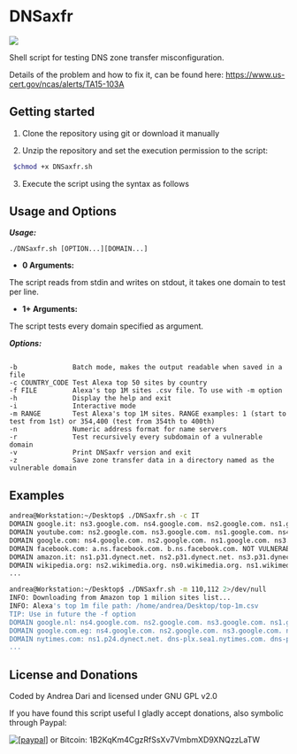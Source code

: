 DNSaxfr
====

<a href="http://i.imgur.com/OsfLiRs.png"><img src="https://i.imgur.com/wmMgXm5.png?1" /></a>

Shell script for testing DNS zone transfer misconfiguration.

Details of the problem and how to fix it, can be found here: https://www.us-cert.gov/ncas/alerts/TA15-103A

## Getting started

1) Clone the repository using git or download it manually

2) Unzip the repository and set the execution permission to the script:

```bash
 $chmod +x DNSaxfr.sh
```
3) Execute the script using the syntax as follows

Usage and Options
-----------------

***Usage:***

```
./DNSaxfr.sh [OPTION...][DOMAIN...]

```

* **0 Arguments:**

The script reads from stdin and writes on stdout, it takes one domain to test per line.

* **1+ Arguments:**

The script tests every domain specified as argument.

***Options:***

```

-b              Batch mode, makes the output readable when saved in a file
-c COUNTRY_CODE Test Alexa top 50 sites by country
-f FILE         Alexa's top 1M sites .csv file. To use with -m option
-h              Display the help and exit
-i              Interactive mode
-m RANGE        Test Alexa's top 1M sites. RANGE examples: 1 (start to test from 1st) or 354,400 (test from 354th to 400th)
-n              Numeric address format for name servers
-r              Test recursively every subdomain of a vulnerable domain
-v              Print DNSaxfr version and exit
-z              Save zone transfer data in a directory named as the vulnerable domain

```

## Examples

```bash
andrea@Workstation:~/Desktop$ ./DNSaxfr.sh -c IT
DOMAIN google.it: ns3.google.com. ns4.google.com. ns2.google.com. ns1.google.com. NOT VULNERABLE!
DOMAIN youtube.com: ns2.google.com. ns3.google.com. ns1.google.com. ns4.google.com. NOT VULNERABLE!
DOMAIN google.com: ns4.google.com. ns2.google.com. ns1.google.com. ns3.google.com. NOT VULNERABLE!
DOMAIN facebook.com: a.ns.facebook.com. b.ns.facebook.com. NOT VULNERABLE!
DOMAIN amazon.it: ns1.p31.dynect.net. ns2.p31.dynect.net. ns3.p31.dynect.net. pdns6.ultradns.co.uk. pdns2.ultradns.net. ns4.p31.dynect.net. pdns5.ultradns.info. pdns3.ultradns.org. pdns4.ultradns.org. pdns1.ultradns.net. NOT VULNERABLE!
DOMAIN wikipedia.org: ns2.wikimedia.org. ns0.wikimedia.org. ns1.wikimedia.org. NOT VULNERABLE!
...
```
```bash
andrea@Workstation:~/Desktop$ ./DNSaxfr.sh -m 110,112 2>/dev/null
INFO: Downloading from Amazon top 1 milion sites list...
INFO: Alexa's top 1m file path: /home/andrea/Desktop/top-1m.csv 
TIP: Use in future the -f option
DOMAIN google.nl: ns4.google.com. ns2.google.com. ns3.google.com. ns1.google.com. NOT VULNERABLE!
DOMAIN google.com.eg: ns4.google.com. ns2.google.com. ns3.google.com. ns1.google.com. NOT VULNERABLE!
DOMAIN nytimes.com: ns1.p24.dynect.net. dns-plx.sea1.nytimes.com. dns-plx.ewr1.nytimes.com. ns3.p24.dynect.net. ns4.p24.dynect.net. ns2.p24.dynect.net. NOT VULNERABLE!
...
```


License and Donations
-------

Coded by Andrea Dari and licensed under GNU GPL v2.0

If you have found this script useful I gladly accept donations, also symbolic through Paypal:

<a href="https://www.paypal.com/cgi-bin/webscr?cmd=_donations&business=andreadari91%40gmail%2ecom&lc=IT&item_name=Andrea%20Dari%20IT%20independent%20researcher&currency_code=EUR&bn=PP%2dDonationsBF%3abtn_donateCC_LG%2egif%3aNonHostedGuest"><img src="https://www.paypalobjects.com/en_US/i/btn/btn_donate_LG.gif" alt="[paypal]" /></a> or Bitcoin: 1B2KqKm4CgzRfSsXv7VmbmXD9XNQzzLaTW
